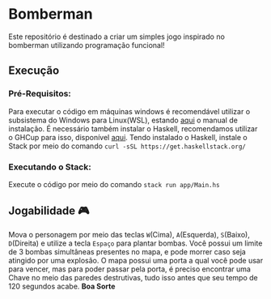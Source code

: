# Bomberman
Este repositório é destinado a criar um simples jogo inspirado no
bomberman utilizando programação funcional!
## Execução ##
### Pré-Requisitos:
Para executar o código em máquinas windows é recomendável utilizar o subsistema do Windows para Linux(WSL), estando [aqui](https://learn.microsoft.com/pt-br/windows/wsl/install) o manual de instalação.
É necessário também instalar o Haskell, recomendamos utilizar o GHCup para isso, disponível [aqui](https://www.haskell.org/ghcup/install/). Tendo instalado o Haskell, instale o Stack por meio do comando `curl -sSL https://get.haskellstack.org/`
### Executando o Stack: 
Execute o código por meio do comando `stack run app/Main.hs`
## Jogabilidade 🎮
Mova o personagem por meio das teclas `W`(Cima), `A`(Esquerda), `S`(Baixo), `D`(Direita) e utilize a tecla `Espaço` para plantar bombas. Você possui um limite de 3 bombas simultâneas presentes no mapa, e pode morrer caso seja atingido por uma explosão. 
O mapa possui uma porta a qual você pode usar para vencer, mas para poder passar pela porta, é preciso encontrar uma Chave no meio das paredes destrutivas, tudo isso antes que seu tempo de 120 segundos acabe. **Boa Sorte**
